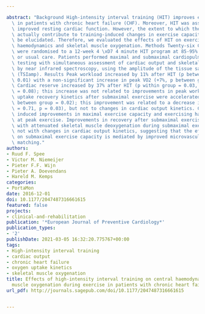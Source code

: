---
abstract: "Background High-intensity interval training (HIT) improves exercise capacity\
  \ in patients with chronic heart failure (CHF). Moreover, HIT was associated with\
  \ improved resting cardiac function. However, the extent to which these improvements\
  \ actually contribute to training-induced changes in exercise capacity remains to\
  \ be elucidated. Therefore, we evaluated the effects of HIT on exercising central\
  \ haemodynamics and skeletal muscle oxygenation. Methods Twenty-six CHF patients\
  \ were randomised to a 12-week 4 \xD7 4 minute HIT program at 85-95% of peak VO2\
  \ or usual care. Patients performed maximal and submaximal cardiopulmonary exercise\
  \ testing with simultaneous assessment of cardiac output and skeletal muscle oxygenation\
  \ by near infrared spectroscopy, using the amplitude of the tissue saturation index\
  \ (TSIamp). Results Peak workload increased by 11% after HIT (p between group =\
  \ 0.01) with a non-significant increase in peak VO2 (+7%, p between group = 0.19).\
  \ Cardiac reserve increased by 37% after HIT (p within group = 0.03, p between group\
  \ = 0.08); this increase was not related to improvements in peak workload. Oxygen\
  \ uptake recovery kinetics after submaximal exercise were accelerated by 20% (p\
  \ between group = 0.02); this improvement was related to a decrease in TSIamp (r\
  \ = 0.71, p = 0.03), but not to changes in cardiac output kinetics. Conclusion HIT\
  \ induced improvements in maximal exercise capacity and exercising haemodynamics\
  \ at peak exercise. Improvements in recovery after submaximal exercise were associated\
  \ with attenuated skeletal muscle deoxygenation during submaximal exercise, but\
  \ not with changes in cardiac output kinetics, suggesting that the effect of HIT\
  \ on submaximal exercise capacity is mediated by improved microvascular oxygen delivery-to-utilisation\
  \ matching."
authors:
- Ruud F. Spee
- Victor M. Niemeijer
- Pieter F.F. Wijn
- Pieter A. Doevendans
- Hareld M. Kemps
categories:
- PortaMon
date: 2016-12-01
doi: 10.1177/2047487316661615
featured: false
projects:
- clinical-and-rehabilitation
publication: '*European Journal of Preventive Cardiology*'
publication_types:
- '2'
publishDate: 2021-03-05 16:32:20.775767+00:00
tags:
- High-intensity interval training
- cardiac output
- chronic heart failure
- oxygen uptake kinetics
- skeletal muscle oxygenation
title: Effects of high-intensity interval training on central haemodynamics and skeletal
  muscle oxygenation during exercise in patients with chronic heart failure
url_pdf: http://journals.sagepub.com/doi/10.1177/2047487316661615

---
